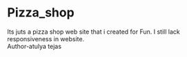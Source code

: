 # Pizza_shop
Its juts a pizza shop web site that i created for Fun. I still lack responsiveness in website.<br>
Author-atulya tejas

